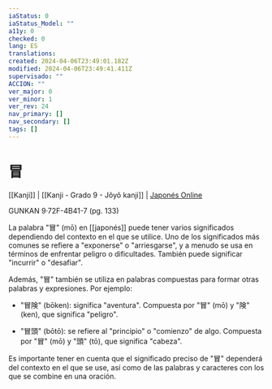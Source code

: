 ```yaml
---
iaStatus: 0
iaStatus_Model: ""
a11y: 0
checked: 0
lang: ES
translations: 
created: 2024-04-06T23:49:01.182Z
modified: 2024-04-06T23:49:41.411Z
supervisado: ""
ACCION: ""
ver_major: 0
ver_minor: 1
ver_rev: 24
nav_primary: []
nav_secondary: []
tags: []
---
```

# 冒

[[Kanji]] | [[Kanji - Grado 9 - Jôyô kanji]]  | [Japonés Online](http://japonesonline.com/kanjis/busqueda/?s=%E5%86%92&x=0&y=0)

GUNKAN 9·72F-4B41-7 (pg. 133)

La palabra "冒" (mō) en [[japonés]] puede tener varios significados dependiendo del contexto en el que se utilice. Uno de los significados más comunes se refiere a "exponerse" o "arriesgarse", y a menudo se usa en términos de enfrentar peligro o dificultades. También puede significar "incurrir" o "desafiar".

Además, "冒" también se utiliza en palabras compuestas para formar otras palabras y expresiones. Por ejemplo:

- "冒険" (bōken): significa "aventura". Compuesta por "冒" (mō) y "険" (ken), que significa "peligro".
    
- "冒頭" (bōtō): se refiere al "principio" o "comienzo" de algo. Compuesta por "冒" (mō) y "頭" (tō), que significa "cabeza".
    

Es importante tener en cuenta que el significado preciso de "冒" dependerá del contexto en el que se use, así como de las palabras y caracteres con los que se combine en una oración.